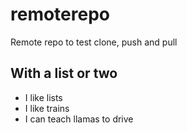 remoterepo
==========

Remote repo to test clone, push and pull

## With a list or two
* I like lists
* I like trains
* I can teach llamas to drive
